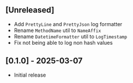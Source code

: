 ## [Unreleased]

- Add `PrettyLine` and `PrettyJson` log formatter
- Rename `MethodName` util to `NameAffix`
- Rename `DatetimeFormatter` util to `LogTimestamp`
- Fix not being able to log non hash values

## [0.1.0] - 2025-03-07

- Initial release
